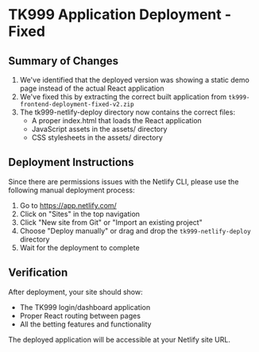 # TK999 Application Deployment - Fixed

## Summary of Changes

1. We've identified that the deployed version was showing a static demo page instead of the actual React application
2. We've fixed this by extracting the correct built application from `tk999-frontend-deployment-fixed-v2.zip`
3. The tk999-netlify-deploy directory now contains the correct files:
   - A proper index.html that loads the React application
   - JavaScript assets in the assets/ directory
   - CSS stylesheets in the assets/ directory

## Deployment Instructions

Since there are permissions issues with the Netlify CLI, please use the following manual deployment process:

1. Go to https://app.netlify.com/
2. Click on "Sites" in the top navigation
3. Click "New site from Git" or "Import an existing project"
4. Choose "Deploy manually" or drag and drop the `tk999-netlify-deploy` directory
5. Wait for the deployment to complete

## Verification

After deployment, your site should show:
- The TK999 login/dashboard application
- Proper React routing between pages
- All the betting features and functionality

The deployed application will be accessible at your Netlify site URL.